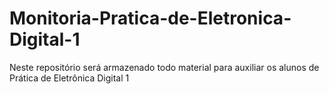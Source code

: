 # Monitoria-Pratica-de-Eletronica-Digital-1
Neste repositório será armazenado todo material para auxiliar os alunos de Prática de Eletrônica Digital 1
